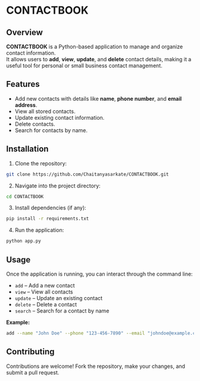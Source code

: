 
# CONTACTBOOK

## Overview

**CONTACTBOOK** is a Python-based application to manage and organize contact information.  
It allows users to **add**, **view**, **update**, and **delete** contact details, making it a useful tool for personal or small business contact management.

## Features

- Add new contacts with details like **name**, **phone number**, and **email address**.
- View all stored contacts.
- Update existing contact information.
- Delete contacts.
- Search for contacts by name.

## Installation

1. Clone the repository:
```bash
git clone https://github.com/Chaitanyasarkate/CONTACTBOOK.git
````

2. Navigate into the project directory:

```bash
cd CONTACTBOOK
```

3. Install dependencies (if any):

```bash
pip install -r requirements.txt
```

4. Run the application:

```bash
python app.py
```

## Usage
Once the application is running, you can interact through the command line:

* `add` – Add a new contact
* `view` – View all contacts
* `update` – Update an existing contact
* `delete` – Delete a contact
* `search` – Search for a contact by name

**Example:**

```bash
add --name "John Doe" --phone "123-456-7890" --email "johndoe@example.com"
```

## Contributing

Contributions are welcome!
Fork the repository, make your changes, and submit a pull request.


 
